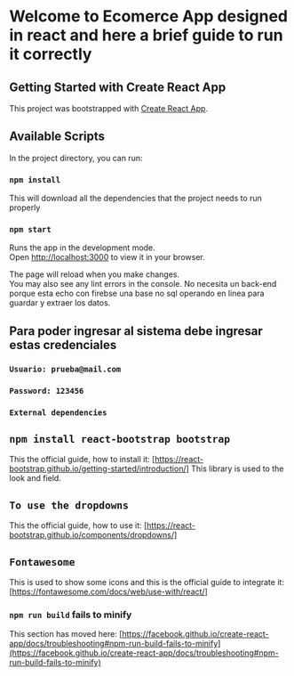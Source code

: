# Welcome to Ecomerce App designed in react and here a brief guide to run it correctly

## Getting Started with Create React App

This project was bootstrapped with [Create React App](https://github.com/facebook/create-react-app).

## Available Scripts

In the project directory, you can run:

### `npm install`

This will download all the dependencies that the project needs to run properly


### `npm start`

Runs the app in the development mode.\
Open [http://localhost:3000](http://localhost:3000) to view it in your browser.

The page will reload when you make changes.\
You may also see any lint errors in the console.
No necesita un back-end porque esta echo con firebse una base no sql operando en linea para guardar y extraer los datos.

## Para poder ingresar al sistema debe ingresar estas credenciales 

### `Usuario: prueba@mail.com`

### `Password: 123456`

### `External dependencies`

## `npm install react-bootstrap bootstrap`

This the official guide, how to install it: [https://react-bootstrap.github.io/getting-started/introduction/]
This library is used to the look and field.

## `To use the dropdowns`

This the official guide, how to use it: [https://react-bootstrap.github.io/components/dropdowns/]

## `Fontawesome`

This is used to show some icons and this is the official guide to integrate it: [https://fontawesome.com/docs/web/use-with/react/]

### `npm run build` fails to minify

This section has moved here: [https://facebook.github.io/create-react-app/docs/troubleshooting#npm-run-build-fails-to-minify](https://facebook.github.io/create-react-app/docs/troubleshooting#npm-run-build-fails-to-minify)
